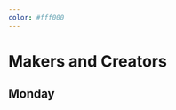 ```yaml
---
color: #fff000
---
```


<span style="font-size:3em; color:Tomato"><i class="fas fa-terminal fa-pull-left fa-border"></i></span>
# Makers and Creators
## Monday
